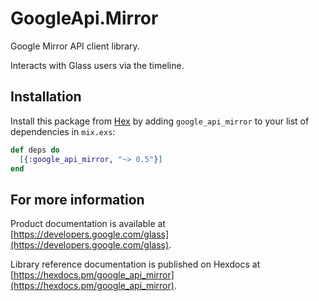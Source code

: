 # GoogleApi.Mirror

Google Mirror API client library.

Interacts with Glass users via the timeline.

## Installation

Install this package from [Hex](https://hex.pm) by adding
`google_api_mirror` to your list of dependencies in `mix.exs`:

```elixir
def deps do
  [{:google_api_mirror, "~> 0.5"}]
end
```

## For more information

Product documentation is available at [https://developers.google.com/glass](https://developers.google.com/glass).

Library reference documentation is published on Hexdocs at
[https://hexdocs.pm/google_api_mirror](https://hexdocs.pm/google_api_mirror).

